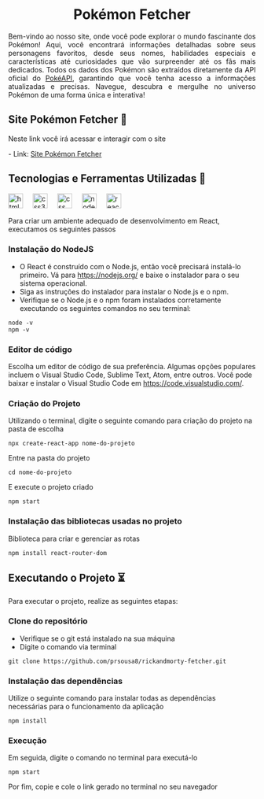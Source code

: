 <div align="center">
  <h1> Pokémon Fetcher</h1>
</div>

<p align="justify">Bem-vindo ao nosso site, onde você pode explorar o mundo fascinante dos Pokémon! Aqui, você encontrará informações detalhadas sobre seus personagens favoritos, desde seus nomes, habilidades especiais e características até curiosidades que vão surpreender até os fãs mais dedicados. Todos os dados dos Pokémon são extraídos diretamente da API oficial do <a href='https://pokeapi.co/' target='blank'>PokéAPI</a>, garantindo que você tenha acesso a informações atualizadas e precisas. Navegue, descubra e mergulhe no universo Pokémon de uma forma única e interativa!</p>


## Site Pokémon Fetcher 🤩
<p align="justify"> Neste link você irá acessar e interagir com o site</p>
- Link: <a href='https://pokedex-fetcher.vercel.app/'>Site Pokémon Fetcher</a>

## Tecnologias e Ferramentas Utilizadas 🔧

<div align="left">
  <img src="https://cdn.jsdelivr.net/gh/devicons/devicon/icons/html5/html5-original.svg" height="30" alt="html5 logo"  />
  <img width="12" />
  <img src="https://cdn.jsdelivr.net/gh/devicons/devicon/icons/css3/css3-original.svg" height="30" alt="css3 logo"  />
  <img width="12" />
  <img src="https://cdn.jsdelivr.net/gh/devicons/devicon@latest/icons/javascript/javascript-original.svg" height="30" alt="css logo"/>
  <img width="12" />
  <img src="https://cdn.jsdelivr.net/gh/devicons/devicon/icons/nodejs/nodejs-original.svg" height="30" alt="nodejs logo"  />
  <img width="12" />
  <img src="https://cdn.jsdelivr.net/gh/devicons/devicon/icons/react/react-original.svg" height="30" alt="react logo"  />
  <img width="12" />
</div>

Para criar um ambiente adequado de desenvolvimento em React, executamos os seguintes passos

### Instalação do NodeJS

- O React é construído com o Node.js, então você precisará instalá-lo primeiro. Vá para https://nodejs.org/ e baixe o instalador para o seu sistema operacional.
- Siga as instruções do instalador para instalar o Node.js e o npm.
- Verifique se o Node.js e o npm foram instalados corretamente executando os seguintes comandos no seu terminal:


~~~
node -v
npm -v
~~~


### Editor de código

Escolha um editor de código de sua preferência. Algumas opções populares incluem o Visual Studio Code, Sublime Text, Atom, entre outros. Você pode baixar e instalar o Visual Studio Code em https://code.visualstudio.com/.

### Criação do Projeto

Utilizando o terminal, digite o seguinte comando para criação do projeto na pasta de escolha

~~~
npx create-react-app nome-do-projeto
~~~

Entre na pasta do projeto

~~~
cd nome-do-projeto
~~~

E execute o projeto criado

~~~
npm start
~~~

### Instalação das bibliotecas usadas no projeto


Biblioteca para criar e gerenciar as rotas

~~~
npm install react-router-dom
~~~

## Executando o Projeto ⏳

Para executar o projeto, realize as seguintes etapas:

### Clone do repositório

- Verifique se o git está instalado na sua máquina
- Digite o comando via terminal

~~~
git clone https://github.com/prsousa8/rickandmorty-fetcher.git
~~~

### Instalação das dependências

Utilize o seguinte comando para instalar todas as dependências necessárias para o funcionamento da aplicação

~~~
npm install
~~~

### Execução

Em seguida, digite o comando no terminal para executá-lo

~~~
npm start
~~~

Por fim, copie e cole o link gerado no terminal no seu navegador